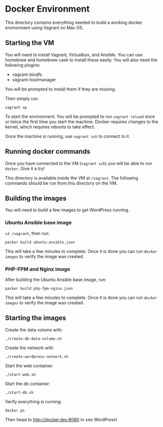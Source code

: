 # Docker Environment

This directory contains everything needed to build a working docker environment
using Vagrant on Mac OS.

## Starting the VM

You will need to install Vagrant, Virtualbox, and Ansible.  You can use
homebrew and homebrew cask to install these easily.  You will also need
the following plugins:

* vagrant-bindfs
* vagrant-hostmanager

You will be prompted to install them if they are missing.

Then simply run:

```
vagrant up
```

To start the environment.  You will be prompted to run `vagrant reload` once or
twice the first time you start the machine.  Docker requires changes to the
kernel, which requires reboots to take effect.

Once the machine is running, use `vagrant ssh` to connect to it.

## Running docker commands

Once you have connected to the VM (`vagrant ssh`) you will be able to run
`docker`.  Give it a try!

This directory is available inside the VM at `/vagrant`.  The following
commands should be run from this directory on the VM.

## Building the images

You will need to build a few images to get WordPress running.

### Ubuntu Ansible base image

`cd /vagrant`, then run:

```
packer build ubuntu-ansible.json
```

This will take a few minutes to complete.  Once it is done you can run `docker
images` to verify the image was created.

### PHP-FPM and Nginx image

After building the Ubuntu Ansible base image, run:

```
packer build php-fpm-nginx.json
```

This will take a few minutes to complete.  Once it is done you can run `docker
images` to verify the image was created.

## Starting the images

Create the data volume with:

```
./create-db-data-volume.sh
```

Create the network with

```
./create-wordpress-network.sh
```

Start the web container:

```
./start-web.sh
```

Start the db container:

```
./start-db.sh
```

Verify everything is running:

```
docker ps
```

Then head to http://docker.dev:8080 to see WordPress!
